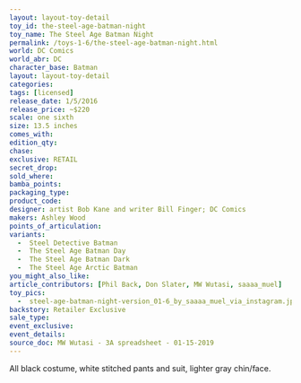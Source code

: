 ```yaml
---
layout: layout-toy-detail 
toy_id: the-steel-age-batman-night
toy_name: The Steel Age Batman Night
permalink: /toys-1-6/the-steel-age-batman-night.html
world: DC Comics
world_abr: DC
character_base: Batman
layout: layout-toy-detail
categories: 
tags: [licensed]
release_date: 1/5/2016
release_price: ~$220
scale: one sixth
size: 13.5 inches
comes_with: 
edition_qty: 
chase: 
exclusive: RETAIL
secret_drop: 
sold_where: 
bamba_points: 
packaging_type: 
product_code:
designer: artist Bob Kane and writer Bill Finger; DC Comics
makers: Ashley Wood
points_of_articulation: 
variants: 
  -  Steel Detective Batman
  -  The Steel Age Batman Day
  -  The Steel Age Batman Dark
  -  The Steel Age Arctic Batman
you_might_also_like: 
article_contributors: [Phil Back, Don Slater, MW Wutasi, saaaa_muel]
toy_pics: 
  -  steel-age-batman-night-version_01-6_by_saaaa_muel_via_instagram.jpg
backstory: Retailer Exclusive
sale_type: 
event_exclusive: 
event_details: 
source_doc: MW Wutasi - 3A spreadsheet - 01-15-2019
---
```

All black costume, white stitched pants and suit, lighter gray chin/face.